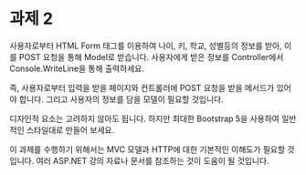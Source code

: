 # 과제 2
사용자로부터 HTML Form 태그를 이용하여 나이, 키, 학교, 성별등의 정보를 받아, 이를 POST 요청을 통해 Model로 받습니다.
사용자에게 받은 정보를 Controller에서 Console.WriteLine을 통해 출력하세요.

즉, 사용자로부터 입력을 받을 페이지와 컨트롤러에 POST 요청을 받을 메서드가 있어야 합니다. 그리고 사용자의 정보를 담을 모델이 필요할 것입니다.

디자인적 요소는 고려하지 않아도 됩니다. 하지만 최대한 Bootstrap 5을 사용하여 일반적인 스타일대로 만들어 보세요.

이 과제를 수행하기 위해서는 MVC 모델과 HTTP에 대한 기본적인 이해도가 필요할 것입니다. 
여러 ASP.NET 강의 자료나 문서를 참조하는 것이 도움이 될 것입니다.